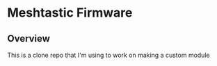 # Meshtastic Firmware

## Overview

This is a clone repo that I'm using to work on making a custom module

